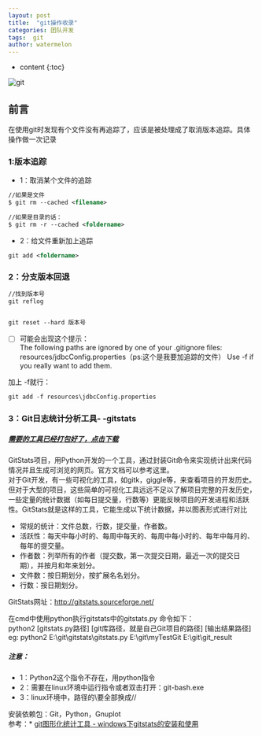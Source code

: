 ```yaml
---
layout: post
title:  "git操作收录"
categories: 团队开发
tags:  git 
author: watermelon
---
```

* content
{:toc}

![git](https://wx3.sinaimg.cn/mw1024/005xB1vLly1fyituez1nfj30k00b874x.jpg)
## 前言
在使用git时发现有个文件没有再追踪了，应该是被处理成了取消版本追踪。具体操作做一次记录



### 1:版本追踪

* 1：取消某个文件的追踪
```xml
//如果是文件 
$ git rm --cached <filename>
  
//如果是目录的话：
$ git rm -r --cached <foldername>
```

* 2：给文件重新加上追踪
```xml
git add <foldername>
```

### 2：分支版本回退
```xml
//找到版本号
git reflog 

  
git reset --hard 版本号
```

- [ ] 可能会出现这个提示：  
The following paths are ignored by one of your .gitignore files:
resources/jdbcConfig.properties（ps:这个是我要加追踪的文件）
Use -f if you really want to add them.

加上 -f就行：
```xml
git add -f resources\jdbcConfig.properties
```

### 3：Git日志统计分析工具- -gitstats
##### [需要的工具已经打包好了，点击下载](https://gitee.com/watermelon0620/mydoc/tree/master/file/gistart%E6%97%A5%E5%BF%97%E7%BB%9F%E8%AE%A1)  
  
GitStats项目，用Python开发的一个工具，通过封装Git命令来实现统计出来代码情况并且生成可浏览的网页。官方文档可以参考这里。  
对于Git开发，有一些可视化的工具，如gitk，giggle等，来查看项目的开发历史。但对于大型的项目，这些简单的可视化工具远远不足以了解项目完整的开发历史，一些定量的统计数据（如每日提交量，行数等）更能反映项目的开发进程和活跃性。GitStats就是这样的工具，它能生成以下统计数据，并以图表形式进行对比

* 常规的统计：文件总数，行数，提交量，作者数。
* 活跃性：每天中每小时的、每周中每天的、每周中每小时的、每年中每月的、每年的提交量。
* 作者数：列举所有的作者（提交数，第一次提交日期，最近一次的提交日期），并按月和年来划分。
* 文件数：按日期划分，按扩展名名划分。
* 行数：按日期划分。  

GitStats网址：http://gitstats.sourceforge.net/

在cmd中使用python执行gitstats中的gitstats.py
命令如下：  
python2 [gitstats.py路径] [git库路径，就是自己Git项目的路径] [输出结果路径]
eg:
python2 E:\git\gitstats\gitstats.py E:\git\myTestGit E:\git\git_result

##### 注意：
* 1：Python2这个指令不存在，用python指令
* 2：需要在linux环境中运行指令或者双击打开：git-bash.exe
* 3：linux环境中，路径的\要全部换成//

安装依赖包：Git，Python，Gnuplot  
参考：* [git图形化统计工具 - windows下gitstats的安装和使用](https://blog.csdn.net/fengyuansu656/article/details/72771178)  